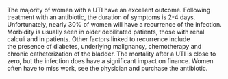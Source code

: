 The majority of women with a UTI have an excellent outcome. Following treatment with an antibiotic, the duration of symptoms is 2-4 days. Unfortunately, nearly 30% of women will have a recurrence of the infection. Morbidity is usually seen in older debilitated patients, those with renal calculi and in patients. Other factors linked to recurrence include the presence of diabetes, underlying malignancy, chemotherapy and chronic catheterization of the bladder. The mortality after a UTI is close to zero, but the infection does have a significant impact on finance. Women often have to miss work, see the physician and purchase the antibiotic.